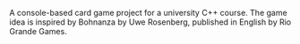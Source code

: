 A console-based card game project for a university C++ course.
The game idea is inspired by Bohnanza by Uwe Rosenberg, published in English by Rio Grande Games. 
